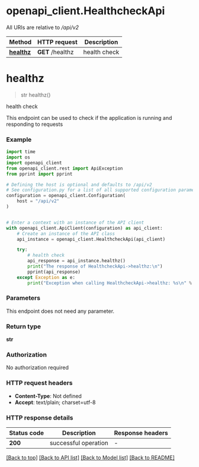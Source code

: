 # openapi_client.HealthcheckApi

All URIs are relative to */api/v2*

Method | HTTP request | Description
------------- | ------------- | -------------
[**healthz**](HealthcheckApi.md#healthz) | **GET** /healthz | health check


# **healthz**
> str healthz()

health check

This endpoint can be used to check if the application is running and responding to requests

### Example

```python
import time
import os
import openapi_client
from openapi_client.rest import ApiException
from pprint import pprint

# Defining the host is optional and defaults to /api/v2
# See configuration.py for a list of all supported configuration parameters.
configuration = openapi_client.Configuration(
    host = "/api/v2"
)


# Enter a context with an instance of the API client
with openapi_client.ApiClient(configuration) as api_client:
    # Create an instance of the API class
    api_instance = openapi_client.HealthcheckApi(api_client)

    try:
        # health check
        api_response = api_instance.healthz()
        print("The response of HealthcheckApi->healthz:\n")
        pprint(api_response)
    except Exception as e:
        print("Exception when calling HealthcheckApi->healthz: %s\n" % e)
```



### Parameters
This endpoint does not need any parameter.

### Return type

**str**

### Authorization

No authorization required

### HTTP request headers

 - **Content-Type**: Not defined
 - **Accept**: text/plain; charset=utf-8

### HTTP response details
| Status code | Description | Response headers |
|-------------|-------------|------------------|
**200** | successful operation |  -  |

[[Back to top]](#) [[Back to API list]](../README.md#documentation-for-api-endpoints) [[Back to Model list]](../README.md#documentation-for-models) [[Back to README]](../README.md)
